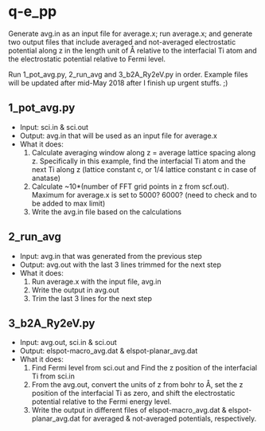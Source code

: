 # q-e_pp
Generate avg.in as an input file for average.x; run average.x; and generate two output files that include averaged and not-averaged electrostatic potential along z in the length unit of Å relative to the interfacial Ti atom and the electrostatic potential relative to Fermi level.

Run 1_pot_avg.py, 2_run_avg and 3_b2A_Ry2eV.py in order.
Example files will be updated after mid-May 2018 after I finish up urgent stuffs. ;)

## 1_pot_avg.py 
* Input: sci.in & sci.out 
* Output: avg.in that will be used as an input file for average.x 
* What it does: 
	1) Calculate averaging window along z = average lattice spacing along z. Specifically in this example, find the interfacial Ti atom and the next Ti along z (lattice constant c, or 1/4 lattice constant c in case of anatase)
	2) Calculate ~10*(number of FFT grid points in z from scf.out). Maximum for average.x is set to 5000? 6000? (need to check and to be added to max limit)
	3) Write the avg.in file based on the calculations

## 2_run_avg 
* Input: avg.in that was generated from the previous step 
* Output: avg.out with the last 3 lines trimmed for the next step 
* What it does: 
	1) Run average.x with the input file, avg.in 
	2) Write the output in avg.out 
	3) Trim the last 3 lines for the next step

## 3_b2A_Ry2eV.py 
* Input: avg.out, sci.in & sci.out 
* Output: elspot-macro_avg.dat & elspot-planar_avg.dat 
* What it does:
	1) Find Fermi level from sci.out and Find the z position of the interfacial Ti from sci.in
	2) From the avg.out, convert the units of z from bohr to Å, set the z position of the interfacial Ti as zero, and shift the electrostatic potential relative to the Fermi energy level.
	3) Write the output in different files of elspot-macro_avg.dat & elspot-planar_avg.dat for averaged & not-averaged potentials, respectively.
